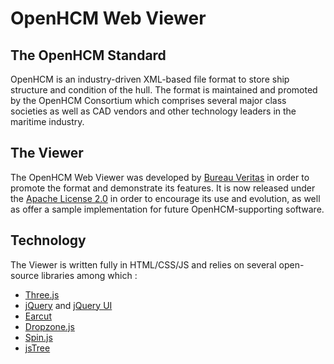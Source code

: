
OpenHCM Web Viewer
==================


The OpenHCM Standard
--------------------
OpenHCM is an industry-driven XML-based file format to store ship structure and condition of the hull. The format is maintained and promoted by the OpenHCM Consortium which comprises several major class societies as well as CAD vendors and other technology leaders in the maritime industry.


The Viewer
----------
The OpenHCM Web Viewer was developed by [Bureau Veritas](http://www.bureauveritas.com) in order to promote the format and demonstrate its features. It is now released under the [Apache License 2.0](http://www.apache.org/licenses/LICENSE-2.0) in order to encourage its use and evolution, as well as offer a sample implementation for future OpenHCM-supporting software.


Technology
----------
The Viewer is written fully in HTML/CSS/JS and relies on several open-source libraries among which :
* [Three.js](http://threejs.org)
* [jQuery](https://jquery.com/) and [jQuery UI](https://jqueryui.com/)
* [Earcut](https://github.com/mapbox/earcut)
* [Dropzone.js](http://www.dropzonejs.com/)
* [Spin.js](http://spin.js.org)
* [jsTree](https://www.jstree.com/)
